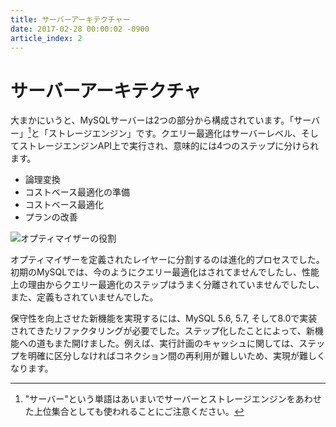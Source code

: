 ```yaml
---
title: サーバーアーキテクチャー
date: 2017-02-28 00:00:02 -0900
article_index: 2
---
```


# サーバーアーキテクチャ

 大まかにいうと、MySQLサーバーは2つの部分から構成されています。「サーバー」[^1]と「ストレージエンジン」です。クエリー最適化はサーバーレベル、そしてストレージエンジンAPI上で実行され、意味的には4つのステップに分けられます。

* 論理変換
* コストベース最適化の準備
* コストベース最適化
* プランの改善

![オプティマイザーの役割](http://www.unofficialmysqlguide.com/_images/server-architecture.png)

オプティマイザーを定義されたレイヤーに分割するのは進化的プロセスでした。初期のMySQLでは、今のようにクエリー最適化はされてませんでしたし、性能上の理由からクエリー最適化のステップはうまく分離されていませんでしたし、また、定義もされていませんでした。

保守性を向上させた新機能を実現するには、MySQL 5.6, 5.7, そして8.0で実装されてきたリファクタリングが必要でした。ステップ化したことによって、新機能への道もまた開けました。例えば、実行計画のキャッシュに関しては、ステップを明確に区分しなければコネクション間の再利用が難しいため、実現が難しくなります。

[^1]: "サーバー"という単語はあいまいでサーバーとストレージエンジンをあわせた上位集合としても使われることにご注意ください。
